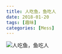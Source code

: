 ```yaml
---
title: 人吃鱼，鱼吃人
date: 2018-01-20
tags: [趣味]
categories: [Mess]
---
```


![人吃鱼，鱼吃人](/images/人吃鱼，鱼吃人.png)